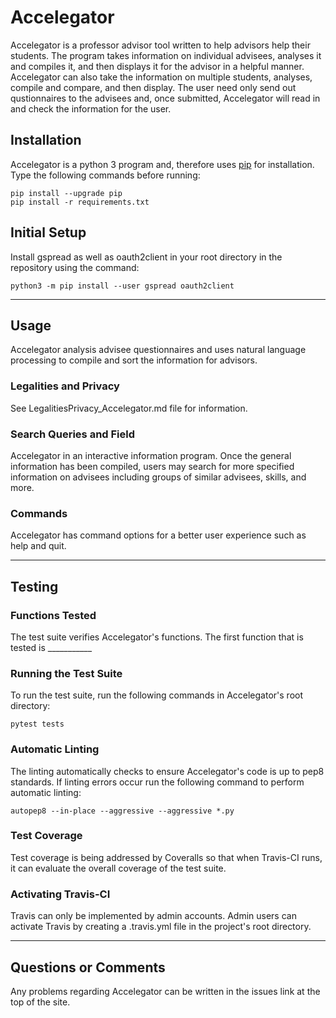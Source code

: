 # Accelegator

Accelegator is a professor advisor tool written to help advisors help their students. The program takes information on individual
advisees, analyses it and compiles it, and then displays it for the advisor in a helpful manner. Accelegator can also take the
information on multiple students, analyses, compile and compare, and then display. The user need only send out qustionnaires to the
advisees and, once submitted, Accelegator will read in and check the information for the user.

## Installation

Accelegator is a python 3 program and, therefore uses [pip](https://pip.pypa.io/en/stable/installing/) for installation. Type the
following commands before running:

```shell
pip install --upgrade pip
pip install -r requirements.txt
```

## Initial Setup

Install gspread as well as oauth2client in your root directory in the repository using the command:

```shell
python3 -m pip install --user gspread oauth2client
```

---

## Usage

Accelegator analysis advisee questionnaires and uses natural language processing to compile and sort the information for advisors.

### Legalities and Privacy

See LegalitiesPrivacy_Accelegator.md file for information.

### Search Queries and Field

Accelegator in an interactive information program. Once the general information has been compiled, users may search for more specified
information on advisees including groups of similar advisees, skills, and more.

### Commands

Accelegator has command options for a better user experience such as help and quit.

---

## Testing

### Functions Tested

The test suite verifies Accelegator's functions. The first function that is tested is ___________

### Running the Test Suite

To run the test suite, run the following commands in Accelegator's root directory:

```shell
pytest tests
```

### Automatic Linting

The linting automatically checks to ensure Accelegator's code is up to pep8 standards. If linting errors occur run the following command
to perform automatic linting:

```shell
autopep8 --in-place --aggressive --aggressive *.py
```

### Test Coverage

Test coverage is being addressed by Coveralls so that when Travis-CI runs, it can evaluate the overall coverage of the test suite.

### Activating Travis-CI

Travis can only be implemented by admin accounts. Admin users can activate Travis by creating a .travis.yml file in the project's root
directory.

---

## Questions or Comments
Any problems regarding Accelegator can be written in the issues link at the top of the site.
